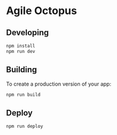 # Agile Octopus

## Developing

```bash
npm install
npm run dev
```

## Building

To create a production version of your app:

```bash
npm run build
```

## Deploy

```bash
npm run deploy
```